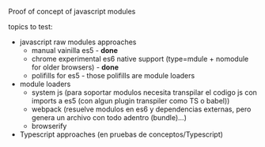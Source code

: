 Proof of concept of javascript modules

topics to test:

- javascript raw modules approaches
    * manual vainilla es5 - **done**
    * chrome experimental es6 native support (type=mdule + nomodule for older browsers)  - **done**
    * polifills for es5 - those polifills are module loaders
- module loaders
    * system js (para soportar modulos necesita transpilar el codigo js con imports a es5 (con algun plugin transpiler como TS o babel))
    * webpack (resuelve modulos en es6 y dependencias externas, pero genera un archivo con todo adentro (bundle)...)
    * browserify
- Typescript approaches (en pruebas de conceptos/Typescript)
